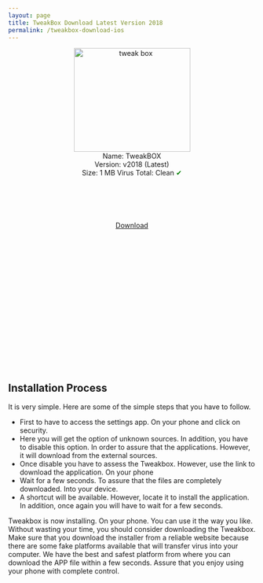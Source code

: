 ```yaml
---
layout: page
title: TweakBox Download Latest Version 2018
permalink: /tweakbox-download-ios
---
```


<script async src="//pagead2.googlesyndication.com/pagead/js/adsbygoogle.js"></script>
<!-- Esnek -->
<ins class="adsbygoogle"
     style="display:block"
     data-ad-client="ca-pub-7942429830883405"
     data-ad-slot="5130793994"
     data-ad-format="auto"></ins>
<script>
(adsbygoogle = window.adsbygoogle || []).push({});
</script>

<center>
<img src="https://tweakbox.plusapkz.com/tweakbox.png" width="237" height="211" alt="tweak box" title="tweakbox" /><br />
Name: TweakBOX<br />
Version: v2018 (Latest)<br />
Size: 1 MB
Virus Total: Clean <span style="color:green;">&#10004;</span><br>
<script async src="//pagead2.googlesyndication.com/pagead/js/adsbygoogle.js"></script>
<!-- Baglanti20090 -->
<ins class="adsbygoogle"
     style="display:inline-block;width:200px;height:90px"
     data-ad-client="ca-pub-7942429830883405"
     data-ad-slot="9116964791"></ins>
<script>
(adsbygoogle = window.adsbygoogle || []).push({});
</script><br>
<a target="_blank" href="https://tweakbox.plusapkz.com/TweakBox.mobileconfig">Download</a><br>
<script async src="//pagead2.googlesyndication.com/pagead/js/adsbygoogle.js"></script>
<!-- 336 -->
<ins class="adsbygoogle"
     style="display:inline-block;width:336px;height:280px"
     data-ad-client="ca-pub-7942429830883405"
     data-ad-slot="9585734309"></ins>
<script>
(adsbygoogle = window.adsbygoogle || []).push({});
</script>
  </center>
<h2>Installation Process</h2>
It is very simple. Here are some of the simple steps that you have to follow. 
<ul><li>First to have to access the settings app. On your phone and click on security. </li>
<li>Here you will get the option of unknown sources. In addition, you have to disable this option. In order to assure that the applications. However, it will download from the external sources. </li>
<li>Once disable you have to assess the Tweakbox. However, use the link to download the application. On your phone</li>
<li>Wait for a few seconds. To assure that the files are completely downloaded. Into your device. </li>
<li>A shortcut will be available. However, locate it to install the application. In addition, once again you will have to wait for a few seconds.</li></ul>
<script async src="//pagead2.googlesyndication.com/pagead/js/adsbygoogle.js"></script>
<!-- Esnek -->
<ins class="adsbygoogle"
     style="display:block"
     data-ad-client="ca-pub-7942429830883405"
     data-ad-slot="5130793994"
     data-ad-format="auto"></ins>
<script>
(adsbygoogle = window.adsbygoogle || []).push({});
</script>
Tweakbox is now installing. On your phone. You can use it the way you like. Without wasting your time, you should consider downloading the Tweakbox. Make sure that you download the installer from a reliable website because there are some fake platforms available that will transfer virus into your computer. We have the best and safest platform from where you can download the APP file within a few seconds. Assure that you enjoy using your phone with complete control. 
